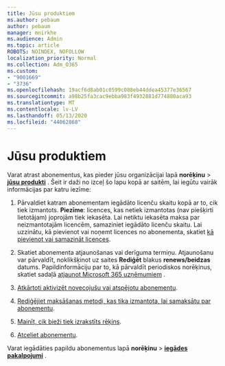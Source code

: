 ```yaml
---
title: Jūsu produktiem
ms.author: pebaum
author: pebaum
manager: mnirkhe
ms.audience: Admin
ms.topic: article
ROBOTS: NOINDEX, NOFOLLOW
localization_priority: Normal
ms.collection: Adm_O365
ms.custom:
- "9001669"
- "3736"
ms.openlocfilehash: 19acf6d8ab01c0599c088eb44ddea45377e36567
ms.sourcegitcommit: a98b25fa3cac9ebba983f4932881d774880aca93
ms.translationtype: MT
ms.contentlocale: lv-LV
ms.lasthandoff: 05/13/2020
ms.locfileid: "44062868"
---
```

# <a name="your-products"></a>Jūsu produktiem

Varat atrast abonementus, kas pieder jūsu organizācijai lapā **norēķinu**  >  **[jūsu produkti](https://go.microsoft.com/fwlink/p/?linkid=842054)** . Šeit ir daži no izceļ šo lapu kopā ar saitēm, lai iegūtu vairāk informācijas par katru iezīme:

1. Pārvaldiet katram abonementam iegādāto licenču skaitu kopā ar to, cik tiek izmantots.  **Piezīme**: licences, kas netiek izmantotas (nav piešķirti lietotājam) joprojām tiek iekasēta.  Lai netiktu iekasēta maksa par neizmantotajām licencēm, samaziniet iegādāto licenču skaitu. Lai uzzinātu, kā pievienot vai noņemt licences no abonementa, skatiet [kā pievienot vai samazināt licences](https://docs.microsoft.com/alchemyinsights/how-to-add-or-reduce-licenses).

2. Skatiet abonementa atjaunošanas vai derīguma termiņu.  Atjaunošanu var pārvaldīt, noklikšķinot uz saites **Rediģēt** blakus **renews/beidzas** datums.  Papildinformāciju par to, kā pārvaldīt periodiskos norēķinus, skatiet sadaļā [atjaunot Microsoft 365 uzņēmumiem](https://go.microsoft.com/fwlink/?linkid=2119216) .

3. [Atkārtoti aktivizēt novecojušu vai atspējotu abonementu](https://go.microsoft.com/fwlink/?linkid=2117519).

4. [Rediģējiet maksāšanas metodi, kas tika izmantota, lai samaksātu par abonementu](https://go.microsoft.com/fwlink/?linkid=2117167).

5. [Mainīt, cik bieži tiek izrakstīts rēķins](https://go.microsoft.com/fwlink/?linkid=2119112).

6. [Atceliet abonementu](https://go.microsoft.com/fwlink/?linkid=2119113).

Varat iegādāties papildu abonementus lapā **norēķinu**  >  [**iegādes pakalpojumi**](https://go.microsoft.com/fwlink/p/?linkid=868433) .
